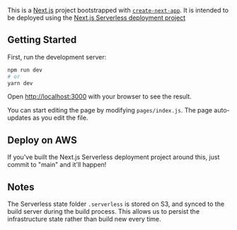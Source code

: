 This is a [Next.js](https://nextjs.org/) project bootstrapped with [`create-next-app`](https://github.com/vercel/next.js/tree/canary/packages/create-next-app). It is intended to be deployed using the [Next.js Serverless deployment project](https://github.com/guysqr/nextjs-infra-cdk)

## Getting Started

First, run the development server:

```bash
npm run dev
# or
yarn dev
```

Open [http://localhost:3000](http://localhost:3000) with your browser to see the result.

You can start editing the page by modifying `pages/index.js`. The page auto-updates as you edit the file.

## Deploy on AWS

If you've built the Next.js Serverless deployment project around this, just commit to "main" and it'll happen!

## Notes

The Serverless state folder `.serverless` is stored on S3, and synced to the build server during the build process. This allows us to persist the infrastructure state rather than build new every time.
